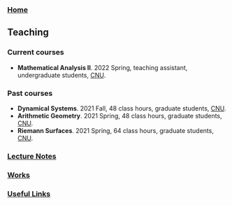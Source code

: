 ### [Home](https://ziyangzhu.github.io/Home/)
## Teaching
### Current courses
- **Mathematical Analysis II**. 2022 Spring, teaching assistant, undergraduate students, [CNU](https://cnu.edu.cn/).

### Past courses
- **Dynamical Systems**. 2021 Fall, 48 class hours, graduate students, [CNU](https://cnu.edu.cn/).
- **Arithmetic Geometry**. 2021 Spring, 48 class hours, graduate students, [CNU](https://cnu.edu.cn/).
- **Riemann Surfaces**. 2021 Spring, 64 class hours, graduate students, [CNU](https://cnu.edu.cn/).


### [Lecture Notes](https://ziyangzhu.github.io/Notes/)
### [Works](https://ziyangzhu.github.io/Works/)
### [Useful Links](https://ziyangzhu.github.io/Links/)
